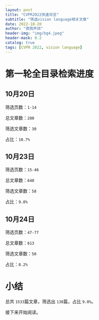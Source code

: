 ```yaml
---
layout: post
title: "CVPR2022快速浏览"
subtitle: "筛选vision language相关文章"
date: 2022-10-20
author: "夜雨声烦"
header-img: "img/bg4.jpeg"
header-mask: 0.2
catalog: true
tags: [CVPR 2022, vision language]
---
```

# 第一轮全目录检索进度

## 10月20日

筛选页数：`1-14`

总文章数：`280`

筛选文章数：`30`

占比：`10.7%`

## 10月23日

筛选页数：`15-46`

总文章数：`640`

筛选文章数：`58`

占比：`9.0%`

## 10月24日

筛选页数：`47-77`

总文章数：`613`

筛选文章数：`50`

占比：`8.2%`

# 小结

总共 `1533`篇文章，筛选出 `138`篇，占比 `9.0%`。

接下来开始阅读。
